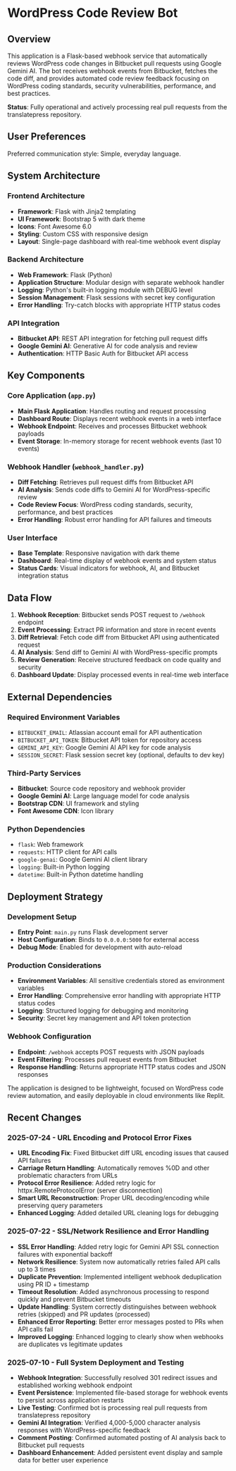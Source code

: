 # WordPress Code Review Bot

## Overview

This application is a Flask-based webhook service that automatically reviews WordPress code changes in Bitbucket pull requests using Google Gemini AI. The bot receives webhook events from Bitbucket, fetches the code diff, and provides automated code review feedback focusing on WordPress coding standards, security vulnerabilities, performance, and best practices.

**Status**: Fully operational and actively processing real pull requests from the translatepress repository.

## User Preferences

Preferred communication style: Simple, everyday language.

## System Architecture

### Frontend Architecture
- **Framework**: Flask with Jinja2 templating
- **UI Framework**: Bootstrap 5 with dark theme
- **Icons**: Font Awesome 6.0
- **Styling**: Custom CSS with responsive design
- **Layout**: Single-page dashboard with real-time webhook event display

### Backend Architecture
- **Web Framework**: Flask (Python)
- **Application Structure**: Modular design with separate webhook handler
- **Logging**: Python's built-in logging module with DEBUG level
- **Session Management**: Flask sessions with secret key configuration
- **Error Handling**: Try-catch blocks with appropriate HTTP status codes

### API Integration
- **Bitbucket API**: REST API integration for fetching pull request diffs
- **Google Gemini AI**: Generative AI for code analysis and review
- **Authentication**: HTTP Basic Auth for Bitbucket API access

## Key Components

### Core Application (`app.py`)
- **Main Flask Application**: Handles routing and request processing
- **Dashboard Route**: Displays recent webhook events in a web interface
- **Webhook Endpoint**: Receives and processes Bitbucket webhook payloads
- **Event Storage**: In-memory storage for recent webhook events (last 10 events)

### Webhook Handler (`webhook_handler.py`)
- **Diff Fetching**: Retrieves pull request diffs from Bitbucket API
- **AI Analysis**: Sends code diffs to Gemini AI for WordPress-specific review
- **Code Review Focus**: WordPress coding standards, security, performance, and best practices
- **Error Handling**: Robust error handling for API failures and timeouts

### User Interface
- **Base Template**: Responsive navigation with dark theme
- **Dashboard**: Real-time display of webhook events and system status
- **Status Cards**: Visual indicators for webhook, AI, and Bitbucket integration status

## Data Flow

1. **Webhook Reception**: Bitbucket sends POST request to `/webhook` endpoint
2. **Event Processing**: Extract PR information and store in recent events
3. **Diff Retrieval**: Fetch code diff from Bitbucket API using authenticated request
4. **AI Analysis**: Send diff to Gemini AI with WordPress-specific prompts
5. **Review Generation**: Receive structured feedback on code quality and security
6. **Dashboard Update**: Display processed events in real-time web interface

## External Dependencies

### Required Environment Variables
- `BITBUCKET_EMAIL`: Atlassian account email for API authentication
- `BITBUCKET_API_TOKEN`: Bitbucket API token for repository access
- `GEMINI_API_KEY`: Google Gemini AI API key for code analysis
- `SESSION_SECRET`: Flask session secret key (optional, defaults to dev key)

### Third-Party Services
- **Bitbucket**: Source code repository and webhook provider
- **Google Gemini AI**: Large language model for code analysis
- **Bootstrap CDN**: UI framework and styling
- **Font Awesome CDN**: Icon library

### Python Dependencies
- `flask`: Web framework
- `requests`: HTTP client for API calls
- `google-genai`: Google Gemini AI client library
- `logging`: Built-in Python logging
- `datetime`: Built-in Python datetime handling

## Deployment Strategy

### Development Setup
- **Entry Point**: `main.py` runs Flask development server
- **Host Configuration**: Binds to `0.0.0.0:5000` for external access
- **Debug Mode**: Enabled for development with auto-reload

### Production Considerations
- **Environment Variables**: All sensitive credentials stored as environment variables
- **Error Handling**: Comprehensive error handling with appropriate HTTP status codes
- **Logging**: Structured logging for debugging and monitoring
- **Security**: Secret key management and API token protection

### Webhook Configuration
- **Endpoint**: `/webhook` accepts POST requests with JSON payloads
- **Event Filtering**: Processes pull request events from Bitbucket
- **Response Handling**: Returns appropriate HTTP status codes and JSON responses

The application is designed to be lightweight, focused on WordPress code review automation, and easily deployable in cloud environments like Replit.

## Recent Changes

### 2025-07-24 - URL Encoding and Protocol Error Fixes
- **URL Encoding Fix**: Fixed Bitbucket diff URL encoding issues that caused API failures
- **Carriage Return Handling**: Automatically removes %0D and other problematic characters from URLs
- **Protocol Error Resilience**: Added retry logic for httpx.RemoteProtocolError (server disconnection)
- **Smart URL Reconstruction**: Proper URL decoding/encoding while preserving query parameters
- **Enhanced Logging**: Added detailed URL cleaning logs for debugging

### 2025-07-22 - SSL/Network Resilience and Error Handling
- **SSL Error Handling**: Added retry logic for Gemini API SSL connection failures with exponential backoff
- **Network Resilience**: System now automatically retries failed API calls up to 3 times
- **Duplicate Prevention**: Implemented intelligent webhook deduplication using PR ID + timestamp
- **Timeout Resolution**: Added asynchronous processing to respond quickly and prevent Bitbucket timeouts
- **Update Handling**: System correctly distinguishes between webhook retries (skipped) and PR updates (processed)
- **Enhanced Error Reporting**: Better error messages posted to PRs when API calls fail
- **Improved Logging**: Enhanced logging to clearly show when webhooks are duplicates vs legitimate updates

### 2025-07-10 - Full System Deployment and Testing
- **Webhook Integration**: Successfully resolved 301 redirect issues and established working webhook endpoint
- **Event Persistence**: Implemented file-based storage for webhook events to persist across application restarts
- **Live Testing**: Confirmed bot is processing real pull requests from translatepress repository
- **Gemini AI Integration**: Verified 4,000-5,000 character analysis responses with WordPress-specific feedback
- **Comment Posting**: Confirmed automated posting of AI analysis back to Bitbucket pull requests
- **Dashboard Enhancement**: Added persistent event display and sample data for better user experience